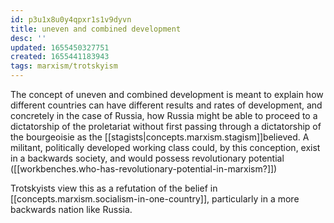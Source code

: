 ```yaml
---
id: p3u1x8u0y4qpxr1s1v9dyvn
title: uneven and combined development
desc: ''
updated: 1655450327751
created: 1655441183943
tags: marxism/trotskyism
---
```


The concept of uneven and combined development is meant to explain how different countries can have different results and rates of development, and concretely in the case of Russia, how Russia might be able to proceed to a dictatorship of the proletariat without first passing through a dictatorship of the bourgeoisie as the  [[stagists|concepts.marxism.stagism]]believed. A militant, politically developed working class could, by this conception, exist in a backwards society, and would possess revolutionary potential ([[workbenches.who-has-revolutionary-potential-in-marxism?]])

Trotskyists view this as a refutation of the belief in [[concepts.marxism.socialism-in-one-country]], particularly in a more backwards nation like Russia.
